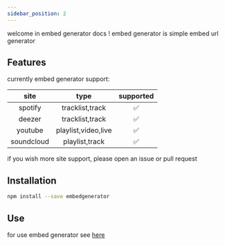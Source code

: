 ```yaml
---
sidebar_position: 2
---
```


welcome in embed generator docs !
embed generator is simple embed url generator

## Features

currently embed generator support:

|   site  |         type        | supported  |
|:-------:|:-------------------:|:----------:|
| spotify |   tracklist,track   |     ✅     |
|  deezer |   tracklist,track   |     ✅     |
| youtube | playlist,video,live |     ✅     |
| soundcloud | playlist,track   |     ✅     |

if you wish more site support, please open an issue or pull request

## Installation
```bash
npm install --save embedgenerator
```
## Use
for use embed generator see [here](http://localhost:3000/docs/getting-started#exemples)